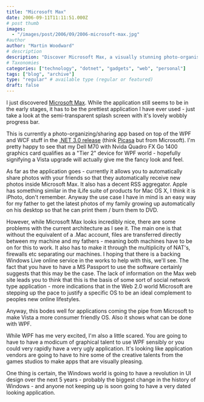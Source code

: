 ```yaml
---
title: "Microsoft Max"
date: 2006-09-11T11:11:51.000Z
# post thumb
images:
  - "/images/post/2006/09/2006-microsoft-max.jpg"
#author
author: "Martin Woodward"
# description
description: "Discover Microsoft Max, a visually stunning photo-organising app that simplifies sharing while hinting at future online capabilities."
# Taxonomies
categories: ["technology", "dotnet", "gadgets", "web", "personal"]
tags: ["blog", "archive"]
type: "regular" # available type (regular or featured)
draft: false
---
```


I just discovered [Microsoft Max](http://www.microsoft.com/max/index.html). While the application still seems to be in the early stages, it has to be the prettiest application I have ever used - just take a look at the semi-transparent splash screen with it's lovely wobbly progress bar.

This is currently a photo-organizing/sharing app based on top of the WPF and WCF stuff in the [.NET 3.0 release](http://www.woodwardweb.com/dotnet/000278.html) (think [Picasa](http://picasa.google.com/) but from Microsoft). I'm pretty happy to see that my Dell M70 with Nvida Quadro FX Go 1400 graphics card qualifies as a "Tier 2" device for WPF world - hopefully signifying a Vista upgrade will actually give me the fancy look and feel.

As far as the application goes - currently it allows you to automatically share photos with your friends so that they automatically receive new photos inside Microsoft Max. It also has a decent RSS aggregator. Apple has something similar in the iLife suite of products for Mac OS X, I think it is iPhoto, don't remember. Anyway the use case I have in mind is an easy way for my father to get the latest photos of my family growing up automatically on his desktop so that he can print them / burn them to DVD.

However, while Microsoft Max looks incredibly nice, there are some problems with the current architecture as I see it. The main one is that without the equivalent of a .Mac account, files are transferred directly between my machine and my fathers - meaning both machines have to be on for this to work. It also has to make it through the multiplicity of NAT's, firewalls etc separating our machines. I hoping that there is a backing Windows Live online service in the works to help with this, we'll see. The fact that you have to have a MS Passport to use the software certainly suggests that this may be the case. The lack of information on the Max web site leads you to think that this is the basis of some sort of social network type application - more indications that in the Web 2.0 world Microsoft are stepping up the pace to justify a specific OS to be an ideal complement to peoples new online lifestyles.

Anyway, this bodes well for applications coming the pipe from Microsoft to make Vista a more consumer friendly OS. Also it shows what can be done with WPF.

While WPF has me very excited, I'm also a little scared. You are going to have to have a modicum of graphical talent to use WPF sensibly or you could very rapidly have a very ugly application. It's looking like application vendors are going to have to hire some of the creative talents from the games studios to make apps that are visually pleasing.

One thing is certain, the Windows world is going to have a revolution in UI design over the next 5 years - probably the biggest change in the history of Windows - and anyone not keeping up is soon going to have a very dated looking application.
